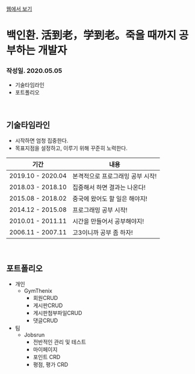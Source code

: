 <a href="https://odin1304.github.io/resume/">웹에서 보기</a>

# 백인환. 活到老，学到老。죽을 때까지 공부하는 개발자
### 작성일. 2020.05.05


* 기술타임라인
* 포트폴리오

<br>

## 기술타임라인
* 시작하면 엄청 집중한다. <br>
* 목표지점을 설정하고, 이루기 위해 꾸준히 노력한다.

기간|내용|
---|---|
2019.10 - 2020.04|본격적으로 프로그래밍 공부 시작!|
2018.03 - 2018.10|집중해서 하면 결과는 나온다!|
2015.08 - 2018.02|중국에 왔어도 할 일은 해야지!|
2014.12 - 2015.08|프로그래밍 공부 시작!|
2010.01 - 2011.11|시간을 만들어서 공부해야지!|
2006.11 - 2007.11|고3이니까 공부 좀 하자!|

<br>

## 포트폴리오
* 개인
  * GymThenix
    - 회원CRUD
    - 게시판CRUD
    - 게시판첨부파일CRUD
    - 댓글CRUD
* 팀
  * Jobsrun
    - 전반적인 관리 및 테스트
    - 마이페이지
    - 포인트 CRD
    - 평점, 평가 CRD
  

